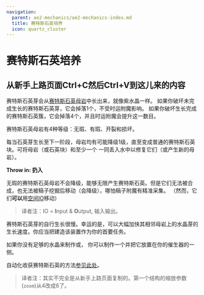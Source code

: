 ```yaml
---
navigation:
  parent: ae2-mechanics/ae2-mechanics-index.md
  title: 赛特斯石英培养
  icon: quartz_cluster
---
```


# 赛特斯石英培养

## 从新手上路页面Ctrl+C然后Ctrl+V到这儿来的内容

<GameScene zoom="6" background="transparent">
<ImportStructure src="assets/assemblies/budding_certus_1.snbt" />
</GameScene>

赛特斯石英芽会从[赛特斯石英母岩](items-blocks-machines/budding_certus.md)中长出来，就像紫水晶一样。
如果你破坏未完成生长的赛特斯石英芽，它会掉落1个<ItemLink id="certus_quartz_dust" />，不受时运附魔影响。
如果你破坏生长完成的赛特斯石英簇，它会掉落4个<ItemLink id="certus_quartz_crystal" />，并且时运附魔会提升这一数目。

赛特斯石英母岩有4种等级：无瑕、有瑕、开裂和损坏。

<GameScene zoom="4" background="transparent">
<ImportStructure src="assets/assemblies/budding_blocks.snbt" />
<IsometricCamera yaw="195" pitch="30" />
</GameScene>

每当石英芽生长至下一阶段，母岩均有可能降级1级，直至变成普通的赛特斯石英块。可将母岩（或石英块）和至少一个<ItemLink id="charged_certus_quartz_crystal" />
一同丢入水中以修复它们（或产生新的母岩）。

<RecipeFor id="damaged_budding_quartz" />

**Throw in: 扔入**

无瑕的赛特斯石英母岩不会降级，能够无限产生赛特斯石英。但是它们无法被合成，也无法被稿子挖掘后移动（会降级），哪怕稿子附魔有精准采集。
（然而，它们**可以**用[空间IO](ae2-mechanics/spatial-io.md)移动）

>译者注：IO = **I**nput & **O**utput, 输入输出。

赛特斯石英芽的自行生长很慢。幸运的是，<ItemLink id="growth_accelerator" />可以大幅加快其相邻母岩上的水晶芽的生长速度。你应当把建造该装置作为你的首要任务。

<GameScene zoom="4" background="transparent">
<ImportStructure src="assets/assemblies/budding_certus_2.snbt" />
<IsometricCamera yaw="195" pitch="30" />
</GameScene>

如果你没有足够的水晶来制作<ItemLink id="energy_acceptor" />或<ItemLink id="vibration_chamber" />，
你可以制作一个<ItemLink id="crank" />并把它放置在你的催生器的一侧。

自动化收获赛特斯石英的方法[参见此处](example-setups/simple-certus-farm.md)。

> 译者注：其实不完全是从新手上路页面复制的。第一个结构的缩放参数(`zoom`)从4改成6了。
